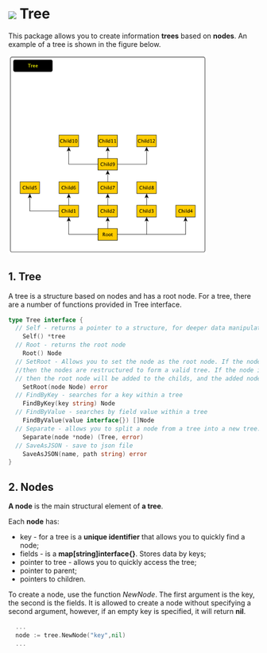 <h1> <img src="https://img.icons8.com/external-flatart-icons-lineal-color-flatarticons/344/external-tree-autumn-flatart-icons-lineal-color-flatarticons-3.png" width="50px" align="center"> Tree</h1>

This package allows you to create information **trees** based on **nodes**. An example of a tree is shown in the figure below.

<img src="./img/tree_01.png" width="400px">

<h2> 1. Tree </h2>

A tree is a structure based on nodes and has a root node. For a tree, there are a number of functions provided in Tree interface.

````go
type Tree interface {
  // Self - returns a pointer to a structure, for deeper data manipulation
	Self() *tree
  // Root - returns the root node
	Root() Node
  // SetRoot - Allows you to set the node as the root node. If the node is part of a tree, 
  //then the nodes are restructured to form a valid tree. If the node is not part of the tree, 
  // then the root node will be added to the childs, and the added node will become the root.
	SetRoot(node Node) error
  // FindByKey - searches for a key within a tree
	FindByKey(key string) Node
  // FindByValue - searches by field value within a tree 
	FindByValue(value interface{}) []Node
  // Separate - allows you to split a node from a tree into a new tree. All links are removed.
	Separate(node *node) (Tree, error)
  // SaveAsJSON - save to json file
	SaveAsJSON(name, path string) error
}
````

<h2> 2. Nodes </h2>

**A node** is the main structural element of **a tree**. 

Each **node** has: 
* key - for a tree is a **unique identifier** that allows you to quickly find a node;
* fields - is a **map[string]interface{}**. Stores data by keys;
* pointer to tree - allows you to quickly access the tree;
* pointer to parent;
* pointers to children.

To create a node, use the function *NewNode*. The first argument is the key, the second is the fields. It is allowed to create a node without specifying a second argument, however, if an empty key is specified, it will return **nil**.
````go
  ...
  node := tree.NewNode("key",nil)
  ...
````

